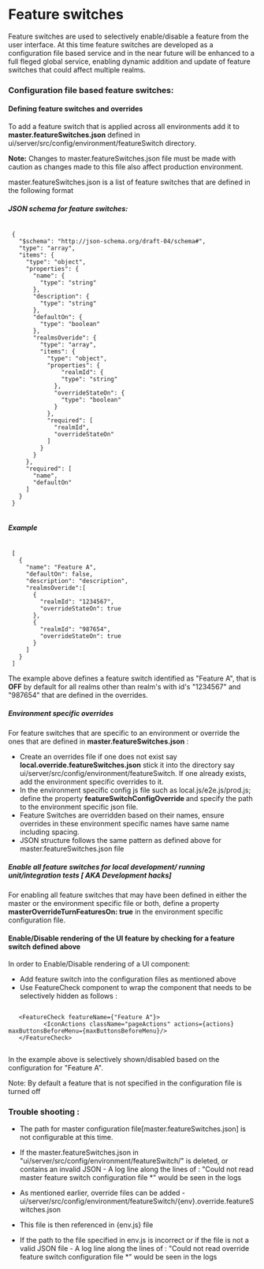 # Feature switches 

Feature switches are used to selectively enable/disable a feature from the user interface.
At this time feature  switches are developed as a configuration file based 
service and in the near future will be enhanced to a full fleged global service, 
enabling dynamic addition and update of feature switches that could affect multiple realms. 
 
### Configuration file based feature switches:

 #### Defining feature switches and overrides
 To add a feature switch that is applied across all environments add it to <B>master.featureSwitches.json</B> defined in
 ui/server/src/config/environment/featureSwitch directory.  
 
 <B> Note:</B>  Changes to master.featureSwitches.json file must be made with caution
 as changes made to this file also affect production environment. 
 
  
 master.featureSwitches.json is a list of feature switches that are defined 
 in the following format
  
 
 ##### JSON schema for feature switches:
 <pre><code>
 {
   "$schema": "http://json-schema.org/draft-04/schema#",
   "type": "array",
   "items": {
     "type": "object",
     "properties": {
       "name": {
         "type": "string"
       },
       "description": {
         "type": "string"
       },
       "defaultOn": {
         "type": "boolean"
       },
       "realmsOveride": {
         "type": "array",
         "items": {
           "type": "object",
           "properties": {
               "realmId": {
               "type": "string"
             },
             "overrideStateOn": {
               "type": "boolean"
             }
           },
           "required": [ 
             "realmId",
             "overrideStateOn" 
           ]
         }
       }
     },
     "required": [ 
       "name", 
       "defaultOn"
     ]
   }
 }
 </code></pre>
 
 ##### Example
  <pre><code>
 [
   {
     "name": "Feature A",
     "defaultOn": false,
     "description": "description",
     "realmsOveride":[
       {
         "realmId": "1234567",
         "overrideStateOn": true
       },
       {
         "realmId": "987654",
         "overrideStateOn": true
       }
     ]
   }
 ] </code></pre>

 The example above defines a feature switch identified as "Feature A", that is <B>OFF</B> by default for all realms other than 
 realm's with id's "1234567" and "987654" that are defined in the overrides.
 
 
 ##### Environment specific overrides
 For feature switches that are specific to an environment or override the ones that 
 are defined in <B>master.featureSwitches.json</B> :  
   
   *  Create an overrides file if one does not exist say  <B>local.override.featureSwitches.json</B> stick it into the directory say 
 ui/server/src/config/environment/featureSwitch. If one already exists, add the environment specific overrides to it.    
   *  In the environment specific config js file such as local.js/e2e.js/prod.js; define the property
    <B> featureSwitchConfigOverride </B> and specify the path to the environment specific json file.      
   * Feature Switches are overridden based on their names, ensure overrides in these environment specific names 
     have same name including spacing. 
   * JSON structure follows the same pattern as defined above for master.featureSwitches.json file 

 ##### Enable all feature switches for local development/ running unit/integration tests [ AKA Development hacks]   
 
 For enabling all feature switches that may have been defined in either the master 
 or the environment specific file or both, define a property <B>masterOverrideTurnFeaturesOn: true</B> in 
 the environment specific configuration file. 
  
  
#### Enable/Disable rendering of the UI feature by checking for a feature switch defined above
  In order to Enable/Disable rendering of a UI component: 
  * Add feature switch into the configuration files as mentioned above
  * Use FeatureCheck component to wrap the component that needs to be selectively hidden as follows : 
   <pre><code>
   &lt;FeatureCheck featureName={"Feature A"}>
          &lt;IconActions className="pageActions" actions={actions} maxButtonsBeforeMenu={maxButtonsBeforeMenu}/>
   &lt;/FeatureCheck&gt;
    </code></pre>
   In the example above <IconActions> is selectively shown/disabled  based on the configuration for "Feature A".
   
   Note: By default a feature that is not specified in the configuration file is turned off
     
   
 ### Trouble shooting :
* The path for master configuration file[master.featureSwitches.json] is not configurable at this time. 
* If the master.featureSwitches.json in "ui/server/src/config/environment/featureSwitch/" is deleted, or contains an invalid JSON - 
A log line along the lines of : "Could not read master feature switch configuration file *" 
  would be seen in the logs 
  
  
  
* As mentioned earlier, override files can be added - ui/server/src/config/environment/featureSwitch/{env}.override.featureSwitches.json
* This file is then referenced in {env.js} file 
* If the path to the file specified in env.js is incorrect or if the file is not a valid JSON file  -  A log line along the lines of : "Could not read override feature switch configuration file *" would be seen in the logs 